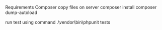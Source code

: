 Requirements 
Composer 
copy files on server
composer install
composer dump-autoload 



run test using command .\vendor\bin\phpunit tests
